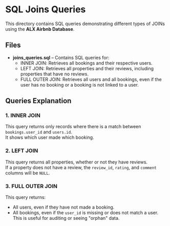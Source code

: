 # SQL Joins Queries

This directory contains SQL queries demonstrating different types of JOINs using the **ALX Airbnb Database**.

## Files

- **joins_queries.sql** – Contains SQL queries for:
  - INNER JOIN: Retrieves all bookings and their respective users.
  - LEFT JOIN: Retrieves all properties and their reviews, including properties that have no reviews.
  - FULL OUTER JOIN: Retrieves all users and all bookings, even if the user has no booking or a booking is not linked to a user.

## Queries Explanation

### 1. INNER JOIN
This query returns only records where there is a match between `bookings.user_id` and `users.id`.  
It shows which user made which booking.

### 2. LEFT JOIN
This query returns all properties, whether or not they have reviews.  
If a property does not have a review, the `review_id`, `rating`, and `comment` columns will be `NULL`.

### 3. FULL OUTER JOIN
This query returns:
- All users, even if they have not made a booking.
- All bookings, even if the `user_id` is missing or does not match a user.
This is useful for auditing or seeing "orphan" data.

